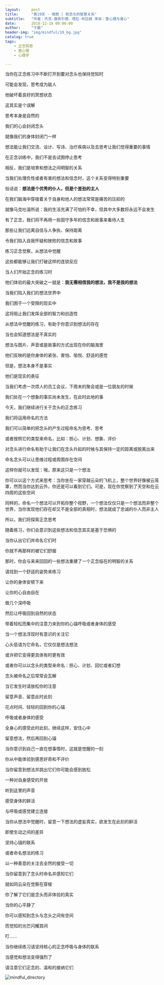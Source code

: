```yaml
---
layout:     post
title:      "第19天 - 情商 | 和念头的智慧关系"
subtitle:   "作者：杰克·康菲尔德、塔拉·布拉赫 来自：壹心理与睿心"
date:       2018-12-18 00:00:00
author:     "于磊"
header-img: "img/mindful/19_bg.jpg"
catalog: true
tags:
    - 正念冥想
    - 壹心理
    - 心理学

---
```




当你在正念练习中不断打开到要对念头也保持觉知时

可能会发现，思考成为敌人

他破坏着良好的冥想状态

这其实是个误解

思考本身是自然的

我们的心会封闭念头

就像我们的身体封闭门一样

想法能让我们交流、设计、写诗、治疗疾病以及去思考让我们觉得重要的事情

在正念训练中，我们不是去试图停止思考

相反，我们是培育和想法之间明智的关系

当我们处理负性或者有害的想法和信念时，这个关系变得特别重要

俗话说：**想法是个优秀的仆人，但是个差劲的主人**

在我们脑海中穿梭着关于自身和他人的想法常常是痛苦的压抑的

就像马克吐温所说：我的生活充满了可怕的不幸，但其中大多数将永远不会发生

有了正念，我们将不再用一些固守多年的信念和故事来看待人生

那些让我们远离自信与人争执、保持距离

令我们陷入自我怀疑和挫败的信念和故事

练习正念觉察，从想法中觉醒

这些都能够让我们打破这样的连锁反应

当人们开始正念的练习时

他们体验的最大突破之一就是：**我无需相信我的想法，我不是我的想法**

当我们陷入我们的想法世界中

我们困于一个受限的现实中

这将阻止我们发挥全部的智力和创造性

从想法中觉醒的练习，有助于你意识到想法的存在

当也会知道想法是不真实的

想法与图片、声音或是故事的方式出现在你的脑海里

他们反映的是你身体的紧张、害怕、愉悦、舒适的感觉

但是，想法本身不是事实

他们是现实的表征

当我们考虑一次烦人的员工会议，下周末的聚会或是一位朋友的时候

我们处在一个想象的事实尚未发生，在此时此地的事

今天，我们继续进行关于念头的正念练习

我们将运用命名的方法

我们可以简单的把念头的产生过程命名为思考、思考

或者按照它的类型来命名，比如：担心、计划、想象、评价

对念头进行命名有助于让我们在念头升起的时候与其保持一定的距离或脱离出来

命名念头可以让思维过程或周围存在空间

这样你就可以发现：哦，原来这只是一个想法

你可以以这个方式来思考：当你坐在一家穿越云朵的飞机上，整个世界好像被云笼罩，然而当你达到云外，你还是可以看到它们。可是，现在你觉察到了天空和在云四周的这些空间

同样的，命名一个想法可以开拓你整个视野，一个想法仅仅只是一个想法而非整个世界，当你发现他们存在却又不是全部的真相时，想法就成了忠诚的仆人而非主人

所以，我们将探索正念思考

随着练习，你们会意识到这些想法和信念其实是基于恐惧的

当你认出它们并命名它们时

你就不再那样的被它们舒服

那时，你会与来来回回的一些想法重建了一个正念临在的明智的关系

请找到一个舒适的姿势来练习

让你的身体安顿下来

让你的心自由自在

做几个深呼吸

然后让呼吸回到自然的状态

带着轻松而集中的注意力来到你的心锚呼吸或者身体的感受

当一个想法浮现时有意识的关注它

心头低语为它命名，它仅仅是想法想法

或许把它变得更具体有时更有效

或者你可以以念头的类型来命名：担心、计划、回忆或者幻想

念头被命名之后常常会瓦解

当它发生时请放松你的注意

留意声音、留意此时此刻

花点时间、轻轻的回到你的心锚

呼吸或者身体的感受

全身心的感受此时此刻，继续这样，安住心中

留意想法，然后再回到心锚

当你意识到自己一直在想事情时，这就是觉醒的一刻

你从中能体验到感恩好奇和不评价

当你留意到想法并跳出它们你可能会感到放松

一种对自身感受的开放

听到这里的声音

感受身体的鲜活

与呼吸或感觉建立连接

当你从想法中觉醒时，留意一下想法的虚妄真实，欲发生在此刻的鲜活

即使生动之间的差异

坚持心锚的联系

或者命名想法的练习

以一种善意的关注去全然的接受一切

当你留意到了念头时命名并感知它们

就如同云朵在觉察在穿梭

你了解了它们是念头而非体验的真实

当你的心平静了

你可以感知到念头与念头之间有空间

而觉知的光芒闪耀其间

叮......

当你继续练习请坚持核心的正念呼吸与身体的联系

当感觉和想法变得强烈了

请注意它们正念的、温和的接纳它们



![mindful_directory](/img/mindful/share.jpeg)










































